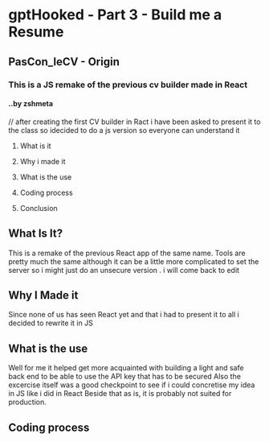 
# gptHooked - Part 3 - Build me a Resume

## PasCon_leCV - Origin

### This is a JS remake of the previous cv builder made in React

#### ..by zshmeta

// after creating the first CV builder in Ract i have been asked to present it to the class so idecided to do a js version so everyone can understand it

1. What is it

2. Why i made it

3. What is the use

4. Coding process

5. Conclusion

## What Is It?

This is a remake of the previous React app of the same name. Tools are pretty much the same although it can be a little more complicated to set the server so i might just do an unsecure version . i will come back to edit

## Why I Made it

Since none of us has seen React yet and that i had to present it to all i decided to rewrite it in JS

## What is the use

Well for me it helped get more acquainted with building a light and safe back end to be able to use the API key that has to be secured
Also the excercise itself was a good checkpoint to see if i could concretise my idea in JS like i did in React
Beside that as is, it is probably not suited for production.

## Coding process
